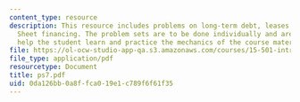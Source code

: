 ```yaml
---
content_type: resource
description: This resource includes problems on long-term debt, leases and Off-Balance
  Sheet financing. The problem sets are to be done individually and are intended to
  help the student learn and practice the mechanics of the course material.
file: https://ol-ocw-studio-app-qa.s3.amazonaws.com/courses/15-501-introduction-to-financial-and-managerial-accounting-spring-2004/0da126bb0a8ffca019e1c789f6f61f35_ps7.pdf
file_type: application/pdf
resourcetype: Document
title: ps7.pdf
uid: 0da126bb-0a8f-fca0-19e1-c789f6f61f35
---
```

